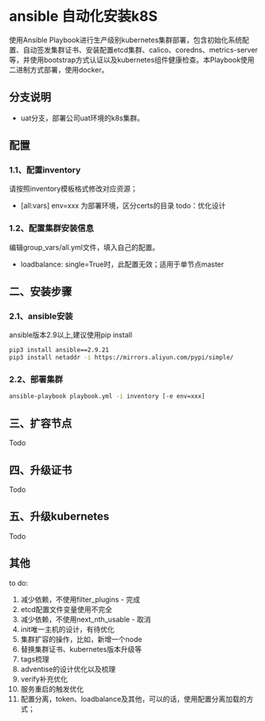# ansible 自动化安装k8S

使用Ansible Playbook进行生产级别kubernetes集群部署，包含初始化系统配置、自动签发集群证书、安装配置etcd集群、calico、coredns、metrics-server等，并使用bootstrap方式认证以及kubernetes组件健康检查。本Playbook使用二进制方式部署，使用docker。

## 分支说明
* uat分支，部署公司uat环境的k8s集群。
## 配置
### 1.1、配置inventory

请按照inventory模板格式修改对应资源；
- [all:vars] env=xxx 为部署环境，区分certs的目录
todo：优化设计

### 1.2、配置集群安装信息

编辑group_vars/all.yml文件，填入自己的配置。
 - loadbalance: single=True时，此配置无效；适用于单节点master

## 二、安装步骤

### 2.1、ansible安装
ansible版本2.9以上,建议使用pip install
```bash
pip3 install ansible==2.9.21
pip3 install netaddr -i https://mirrors.aliyun.com/pypi/simple/
```

### 2.2、部署集群
```bash 
ansible-playbook playbook.yml -i inventory [-e env=xxx]
```

## 三、扩容节点
  Todo

## 四、升级证书

   Todo
## 五、升级kubernetes
   Todo

## 其他
to do:
1. 减少依赖，不使用filter_plugins - 完成
2. etcd配置文件变量使用不完全
3. 减少依赖，不使用next_nth_usable - 取消
4. init唯一主机的设计，有待优化
5. 集群扩容的操作，比如，新增一个node
6. 替换集群证书、kubernetes版本升级等
7. tags梳理
8. adventise的设计优化以及梳理
9. verify补充优化
11. 服务重启的触发优化
12. 配置分离，token、loadbalance及其他，可以的话，使用配置分离加载的方式；